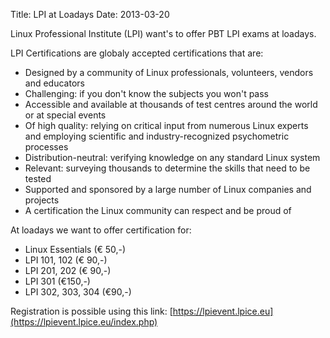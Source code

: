 Title: LPI at Loadays
Date: 2013-03-20


Linux Professional Institute (LPI) want's to offer PBT LPI exams at
loadays.

LPI Certifications are globaly accepted certifications that are:

- Designed by a community of Linux professionals, volunteers, vendors
  and educators
- Challenging: if you don't know the subjects you won't pass
- Accessible and available at thousands of test centres around the world
  or at special events
- Of high quality: relying on critical input from numerous Linux experts
  and employing scientific and industry-recognized psychometric
  processes
- Distribution-neutral: verifying knowledge on any standard Linux system
- Relevant: surveying thousands to determine the skills that need to be
  tested
- Supported and sponsored by a large number of Linux companies and
  projects
- A certification the Linux community can respect and be proud of

At loadays we want to offer certification for:

- Linux Essentials (€ 50,-)
- LPI 101, 102 (€ 90,-)
- LPI 201, 202 (€ 90,-)
- LPI 301 (€150,-)
- LPI 302, 303, 304 (€90,-)

Registration is possible using this link:
  [https://lpievent.lpice.eu](https://lpievent.lpice.eu/index.php)

